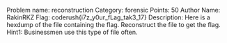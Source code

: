 Problem name: reconstruction
Category: forensic
Points: 50
Author Name: RakinRKZ
Flag: coderush{i7z_y0ur_fLag_tak3_17}
Description: Here is a hexdump of the file containing the flag. Reconstruct the file to get the flag.
Hint1: Businessmen use this type of file often.